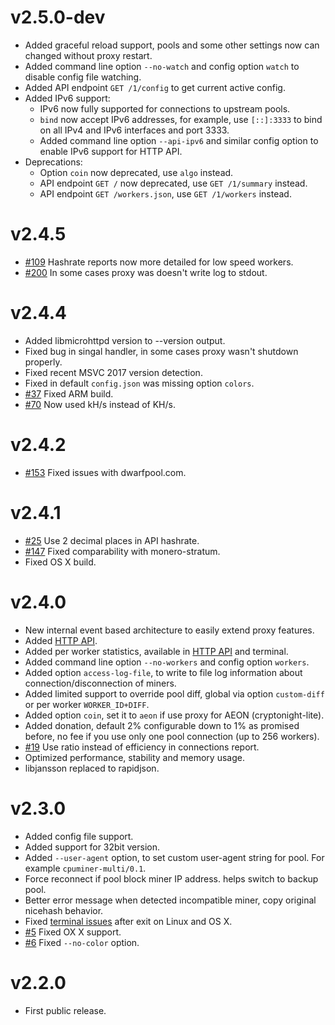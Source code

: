 # v2.5.0-dev
- Added graceful reload support, pools and some other settings now can changed without proxy restart.
- Added command line option `--no-watch` and config option `watch` to disable config file watching.
- Added API endpoint `GET /1/config` to get current active config.
- Added IPv6 support:
  - IPv6 now fully supported for connections to upstream pools.
  - `bind` now accept IPv6 addresses, for example, use `[::]:3333` to bind on all IPv4 and IPv6 interfaces and port 3333. 
  - Added command line option `--api-ipv6` and similar config option to enable IPv6 support for HTTP API.
- Deprecations:
  - Option `coin` now deprecated, use `algo` instead.
  - API endpoint `GET /` now deprecated, use `GET /1/summary` instead.
  - API endpoint `GET /workers.json`, use `GET /1/workers` instead.

# v2.4.5
- [#109](https://github.com/xmrig/xmrig-proxy/issues/109) Hashrate reports now more detailed for low speed workers.
- [#200](https://github.com/xmrig/xmrig/issues/200) In some cases proxy was doesn't write log to stdout.

# v2.4.4
 - Added libmicrohttpd version to --version output.
 - Fixed bug in singal handler, in some cases proxy wasn't shutdown properly.
 - Fixed recent MSVC 2017 version detection.
 - Fixed in default `config.json` was missing option `colors`.
 - [#37](https://github.com/xmrig/xmrig-proxy/issues/37) Fixed ARM build.
 - [#70](https://github.com/xmrig/xmrig-proxy/issues/70) Now used kH/s instead of KH/s.
 
# v2.4.2
 - [#153](https://github.com/xmrig/xmrig/issues/153) Fixed issues with dwarfpool.com.

# v2.4.1
 - [#25](https://github.com/xmrig/xmrig-proxy/issues/25) Use 2 decimal places in API hashrate.
 - [#147](https://github.com/xmrig/xmrig/issues/147) Fixed comparability with monero-stratum.
 - Fixed OS X build.

# v2.4.0
 - New internal event based architecture to easily extend proxy features.
 - Added [HTTP API](https://github.com/xmrig/xmrig-proxy/wiki/API).
 - Added per worker statistics, available in [HTTP API](https://github.com/xmrig/xmrig-proxy/wiki/API) and terminal.
 - Added command line option `--no-workers` and config option `workers`.
 - Added option `access-log-file`, to write to file log information about connection/disconnection of miners.
 - Added limited support to override pool diff, global via option `custom-diff` or per worker `WORKER_ID+DIFF`.
 - Added option `coin`, set it to `aeon` if use proxy for AEON (cryptonight-lite).
 - Added donation, default 2% configurable down to 1% as promised before, no fee if you use only one pool connection (up to 256 workers).
 - [#19](https://github.com/xmrig/xmrig-proxy/issues/19) Use ratio instead of efficiency in connections report.
 - Optimized performance, stability and memory usage.
 - libjansson replaced to rapidjson.

# v2.3.0
- Added config file support.
- Added support for 32bit version.
- Added `--user-agent` option, to set custom user-agent string for pool. For example `cpuminer-multi/0.1`.
- Force reconnect if pool block miner IP address. helps switch to backup pool.
- Better error message when detected incompatible miner, copy original nicehash behavior.
- Fixed [terminal issues](https://github.com/xmrig/xmrig-proxy/issues/2#issuecomment-319914085) after exit on Linux and OS X.
- [#5](https://github.com/xmrig/xmrig-proxy/issues/5) Fixed OX X support.
- [#6](https://github.com/xmrig/xmrig-proxy/issues/6) Fixed `--no-color` option.

# v2.2.0
- First public release.
